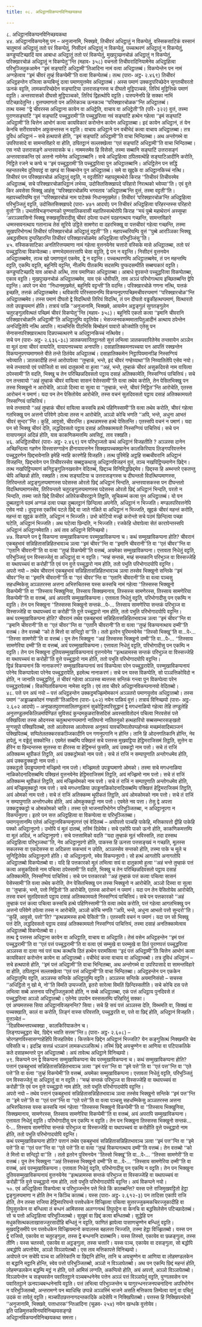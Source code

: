 ```yaml
---
title: ०८. अधिट्ठानविकप्पनविनिच्छयकथा

---
```

८. अधिट्ठानविकप्पनविनिच्छयकथा  
४४. अधिट्ठानविकप्पनेसु पन – अनुजानामि, भिक्खवे, तिचीवरं अधिट्ठातुं न विकप्पेतुं, वस्सिकसाटिकं वस्सानं चातुमासं अधिट्ठातुं ततो परं विकप्पेतुं, निसीदनं अधिट्ठातुं न विकप्पेतुं, पच्चत्थरणं अधिट्ठातुं न विकप्पेतुं, कण्डुप्पटिच्छादिं याव आबाधा अधिट्ठातुं ततो परं विकप्पेतुं, मुखपुञ्छनचोळं अधिट्ठातुं न विकप्पेतुं, परिक्खारचोळं अधिट्ठातुं न विकप्पेतु’’न्ति (महाव॰ ३५८) वचनतो तिचीवरादिनियामेनेव अधिट्ठहित्वा परिभुञ्जितुकआमेन ‘‘इमं सङ्घाटिं अधिट्ठामी’’तिआदिना नामं वत्वा अधिट्ठातब्बं। विकप्पेन्तेन पन नामं अग्गहेत्वाव ‘‘इमं चीवरं तुय्हं विकप्पेमी’’ति वत्वा विकप्पेतब्बं। तत्थ (पारा॰ अट्ठ॰ २.४६९) तिचीवरं अधिट्ठहन्तेन रजित्वा कप्पबिन्दुं दत्वा पमाणयुत्तमेव अधिट्ठातब्बं। अस्स पमाणं उक्कट्ठपरिच्छेदेन सुगतचीवरतो ऊनकं वट्टति, लामकपरिच्छेदेन सङ्घाटिया उत्तरासङ्गस्स च दीघतो मुट्ठिपञ्चकं, तिरियं मुट्ठित्तिकं पमाणं वट्टति। अन्तरवासको दीघसो मुट्ठिपञ्चको, तिरियं द्विहत्थोपि वट्टति। पारुपनेनपि हि सक्का नाभिं पटिच्छादेतुन्ति। वुत्तप्पमाणतो पन अतिरेकञ्च ऊनकञ्च ‘‘परिक्खारचोळक’’न्ति अधिट्ठातब्बं।  
तत्थ यस्मा ‘‘द्वे चीवरस्स अधिट्ठाना कायेन वा अधिट्ठेति, वाचाय वा अधिट्ठेती’’ति (परि॰ ३२२) वुत्तं, तस्मा पुराणसङ्घाटिं ‘‘इमं सङ्घाटिं पच्चुद्धरामी’’ति पच्चुद्धरित्वा नवं सङ्घाटिं हत्थेन गहेत्वा ‘‘इमं सङ्घाटिं अधिट्ठामी’’ति चित्तेन आभोगं कत्वा कायविकारं करोन्तेन कायेन अधिट्ठातब्बा। इदं कायेन अधिट्ठानं, तं येन केनचि सरीरावयवेन अफुसन्तस्स न वट्टति। वाचाय अधिट्ठाने पन वचीभेदं कत्वा वाचाय अधिट्ठातब्बा। तत्र दुविधं अधिट्ठानं – सचे हत्थपासे होति, ‘‘इमं सङ्घाटिं अधिट्ठामी’’ति वाचा भिन्दितब्बा। अथ अन्तोगब्भे वा उपरिपासादे वा सामन्तविहारे वा होति, ठपितट्ठानं सल्लक्खेत्वा ‘‘एतं सङ्घाटिं अधिट्ठामी’’ति वाचा भिन्दितब्बा। एस नयो उत्तरासङ्गे अन्तरवासके च। नाममत्तमेव हि विसेसो, तस्मा सब्बानि सङ्घाटिं उत्तरासङ्गं अन्तरवासकन्ति एवं अत्तनो नामेनेव अधिट्ठातब्बानि। सचे अधिट्ठहित्वा ठपितवत्थेहि सङ्घाटिआदीनि करोति, निट्ठिते रजने च कप्पे च ‘‘इमं पच्चुद्धरामी’’ति पच्चुद्धरित्वा पुन अधिट्ठातब्बानि। अधिट्ठितेन पन सद्धिं महन्ततरमेव दुतियपट्टं वा खण्डं वा सिब्बन्तेन पुन अधिट्ठातब्बं। समे वा खुद्दके वा अधिट्ठानकिच्चं नत्थि।  
तिचीवरं पन परिक्खारचोळं अधिट्ठातुं वट्टति, न वट्टतीति? महापदुमत्थेरो किराह ‘‘तिचीवरं तिचीवरमेव अधिट्ठातब्बं, सचे परिक्खारचोळाधिट्ठानं लभेय्य, उदोसितसिक्खापदे परिहारो निरत्थको भवेय्या’’ति। एवं वुत्ते किर अवसेसा भिक्खू आहंसु ‘‘परिक्खारचोळम्पि भगवताव ‘अधिट्ठातब्ब’न्ति वुत्तं, तस्मा वट्टती’’ति। महापच्चरियम्पि वुत्तं ‘‘परिक्खारचोळं नाम पाटेक्कं निधानमुखमेतं। तिचीवरं ‘परिक्खारचोळ’न्ति अधिट्ठहित्वा परिभुञ्जितुं वट्टति, उदोसितसिक्खापदे (पारा॰ ४७१ आदयो) पन तिचीवरं अधिट्ठहित्वा परिहरन्तस्स परिहारो वुत्तो’’ति। उभतोविभङ्गभाणको पुण्णवालिकवासी महातिस्सत्थेरोपि किराह ‘‘मयं पुब्बे महाथेरानं अस्सुम्हा ‘अरञ्ञवासिनो भिक्खू रुक्खसुसिरादीसु चीवरं ठपेत्वा पधानं पदहनत्थाय गच्छन्ति, सामन्तविहारे धम्मस्सवनत्थाय गतानञ्च तेसं सूरिये उट्ठिते सामणेरा वा दहरभिक्खू वा पत्तचीवरं गहेत्वा गच्छन्ति, तस्मा सुखपरिभोगत्थं तिचीवरं परिक्खारचोळं अधिट्ठातुं वट्टती’’’ति। महापच्चरियम्पि वुत्तं ‘‘पुब्बे आरञ्ञिका भिक्खू अबद्धसीमाय दुप्परिहारन्ति तिचीवरं परिक्खारचोळमेव अधिट्ठहित्वा परिभुञ्जिंसू’’ति।  
४५. वस्सिकसाटिका अनतिरित्तप्पमाणा नामं गहेत्वा वुत्तनयेनेव चत्तारो वस्सिके मासे अधिट्ठातब्बा, ततो परं पच्चुद्धरित्वा विकप्पेतब्बा। वण्णभेदमत्तरत्तापि चेसा वट्टति, द्वे पन न वट्टन्ति। निसीदनं वुत्तनयेन अधिट्ठातब्बमेव, तञ्च खो पमाणयुत्तं एकमेव, द्वे न वट्टन्ति। पच्चत्थरणम्पि अधिट्ठातब्बमेव, तं पन महन्तम्पि वट्टति, एकम्पि वट्टति, बहूनिपि वट्टन्ति, नीलम्पि पीतकम्पि सदसम्पि पुप्फदसम्पीति सब्बप्पकारं वट्टति। कण्डुप्पटिच्छादि याव आबाधो अत्थि, ताव पमाणिका अधिट्ठातब्बा। आबाधे वूपसन्ते पच्चुद्धरित्वा विकप्पेतब्बा, एकाव वट्टति। मुखपुञ्छनचोळं अधिट्ठातब्बमेव, याव एकं धोवीयति, ताव अञ्ञं परिभोगत्थाय इच्छितब्बन्ति द्वेपि वट्टन्ति। अपरे पन थेरा ‘‘निधानमुखमेतं, बहूनिपि वट्टन्ती’’ति वदन्ति। परिक्खारचोळे गणना नत्थि, यत्तकं इच्छति, तत्तकं अधिट्ठातब्बमेव। थविकापि परिस्सावनम्पि विकप्पनूपगपच्छिमचीवरप्पमाणं ‘‘परिक्खारचोळ’’न्ति अधिट्ठातब्बमेव। तस्स पमाणं दीघतो द्वे विदत्थियो तिरियं विदत्थि, तं पन दीघतो वड्ढकीहत्थप्पमाणं, वित्थारतो ततो उपड्ढप्पमाणं होति। तत्रायं पाळि ‘‘अनुजानामि, भिक्खवे, आयामेन अट्ठङ्गुलं सुगतङ्गुलेन चतुरङ्गुलवित्थतं पच्छिमं चीवरं विकप्पेतु’’न्ति (महाव॰ ३५८)। बहूनिपि एकतो कत्वा ‘‘इमानि चीवरानि परिक्खारचोळानि अधिट्ठामी’’ति अधिट्ठातुम्पि वट्टतियेव। भेसज्जनवकम्ममातापितुआदीनं अत्थाय ठपेन्तेन अनधिट्ठितेपि नत्थि आपत्ति। मञ्चभिसि पीठभिसि बिम्बोहनं पावारो कोजवोति एतेसु पन सेनासनपरिक्खारत्थाय दिन्नपच्चत्थरणे च अधिट्ठानकिच्चं नत्थियेव।  
सचे पन (पारा॰ अट्ठ॰ २.६३६-३८) ञातकपवारितट्ठानतो सुत्तं लभित्वा ञातकपवारितेनेव तन्तवायेन अञ्ञेन वा मूलं दत्वा चीवरं वायापेति, वायापनपच्चया अनापत्ति। दसाहातिक्कमनपच्चया पन आपत्तिं रक्खन्तेन विकप्पनुपगप्पमाणमत्ते वीते तन्ते ठितंयेव अधिट्ठातब्बं। दसाहातिक्कमेन निट्ठापियमानञ्हि निस्सग्गियं भवेय्याति। ञातकादीहि तन्तं आरोपापेत्वा ‘‘तुम्हाकं, भन्ते, इदं चीवरं गण्हेय्याथा’’ति निय्यातितेपि एसेव नयो।  
सचे तन्तवायो एवं पयोजितो वा सयं दातुकामो वा हुत्वा ‘‘अहं, भन्ते, तुम्हाकं चीवरं असुकदिवसे नाम वायित्वा ठपेस्सामी’’ति वदति, भिक्खु च तेन परिच्छिन्नदिवसतो पट्ठाय दसाहं अतिक्कामेति, निस्सग्गियं पाचित्तियं। सचे पन तन्तवायो ‘‘अहं तुम्हाकं चीवरं वायित्वा सासनं पेसेस्सामी’’ति वत्वा तथेव करोति, तेन पेसितभिक्खु पन तस्स भिक्खुनो न आरोचेति, अञ्ञो दिस्वा वा सुत्वा वा ‘‘तुम्हाकं, भन्ते, चीवरं निट्ठित’’न्ति आरोचेति, एतस्स आरोचनं न पमाणं। यदा पन तेन पेसितोयेव आरोचेति, तस्स वचनं सुतदिवसतो पट्ठाय दसाहं अतिक्कामयतो निस्सग्गियं पाचित्तियं।  
सचे तन्तवायो ‘‘अहं तुम्हाकं चीवरं वायित्वा कस्सचि हत्थे पहिणिस्सामी’’ति वत्वा तथेव करोति, चीवरं गहेत्वा गतभिक्खु पन अत्तनो परिवेणे ठपेत्वा तस्स न आरोचेति, अञ्ञो कोचि भणति ‘‘अपि, भन्ते, अधुना आभतं चीवरं सुन्दर’’न्ति। कुहिं, आवुसो, चीवरन्ति। इत्थन्नामस्स हत्थे पेसितन्ति। एतस्सपि वचनं न पमाणं। यदा पन सो भिक्खु चीवरं देति, लद्धदिवसतो पट्ठाय दसाहं अतिक्कामयतो निस्सग्गियं पाचित्तियं। सचे पन वायापनमूलं अदिन्नं होति, याव काकणिकमत्तम्पि अवसिट्ठं, ताव रक्खति।  
४६. अधिट्ठितचीवरं (पारा॰ अट्ठ॰ २.४६९) पन परिभुञ्जतो कथं अधिट्ठानं विजहतीति ? अञ्ञस्स दानेन अच्छिन्दित्वा गहणेन विस्सासग्गाहेन हीनायावत्तनेन सिक्खापच्चक्खानेन कालकिरियाय लिङ्गपरिवत्तनेन पच्चुद्धरणेन छिद्दभावेनाति इमेहि नवहि कारणेहि विजहति। तत्थ पुरिमेहि अट्ठहि सब्बचीवरानि अधिट्ठानं विजहन्ति, छिद्दभावेन पन तिचीवरस्सेव सब्बट्ठकथासु अधिट्ठानविजहनं वुत्तं, तञ्च नखपिट्ठिप्पमाणेन छिद्देन। तत्थ नखपिट्ठिप्पमाणं कनिट्ठङ्गुलिनखवसेन वेदितब्बं, छिद्दञ्च विनिविद्धछिद्दमेव। छिद्दस्स हि अब्भन्तरे एकतन्तु चेपि अच्छिन्नो होति, रक्खति। तत्थ सङ्घाटिया च उत्तरासङ्गस्स च दीघन्ततो विदत्थिप्पमाणस्स, तिरियन्ततो अट्ठङ्गुलप्पमाणस्स पदेसस्स ओरतो छिद्दं अधिट्ठानं भिन्दति, अन्तरवासकस्स पन दीघन्ततो विदत्थिप्पमाणस्सेव, तिरियन्ततो चतुरङ्गुलप्पमाणस्स पदेसस्स ओरतो छिद्दं अधिट्ठानं भिन्दति, परतो न भिन्दति, तस्मा जाते छिद्दे तिचीवरं अतिरेकचीवरट्ठाने तिट्ठति, सूचिकम्मं कत्वा पुन अधिट्ठातब्बं। यो पन दुब्बलट्ठाने पठमं अग्गळं दत्वा पच्छा दुब्बलट्ठानं छिन्दित्वा अपनेति, अधिट्ठानं न भिज्जति। मण्डलपरिवत्तनेपि एसेव नयो। दुपट्टस्स एकस्मिं पटले छिद्दे वा जाते गळिते वा अधिट्ठानं न भिज्जति, खुद्दकं चीवरं महन्तं करोति, महन्तं वा खुद्दकं करोति, अधिट्ठानं न भिज्जति। उभो कोटियो मज्झे करोन्तो सचे पठमं छिन्दित्वा पच्छा घटेति, अधिट्ठानं भिज्जति। अथ घटेत्वा छिन्दति, न भिज्जति। रजकेहि धोवापेत्वा सेतं कारापेन्तस्सपि अधिट्ठानं अधिट्ठानमेवाति। अयं ताव अधिट्ठाने विनिच्छयो।  
४७. विकप्पने पन द्वे विकप्पना सम्मुखाविकप्पना परम्मुखाविकप्पना च। कथं सम्मुखाविकप्पना होति? चीवरानं एकबहुभावं सन्निहितासन्निहितभावञ्च ञत्वा ‘‘इमं चीवर’’न्ति वा ‘‘इमानि चीवरानी’’ति वा ‘‘एतं चीवर’’न्ति वा ‘‘एतानि चीवरानी’’ति वा वत्वा ‘‘तुय्हं विकप्पेमी’’ति वत्तब्बं, अयमेका सम्मुखाविकप्पना। एत्तावता निधेतुं वट्टति, परिभुञ्जितुं पन विस्सज्जेतुं वा अधिट्ठातुं वा न वट्टति। ‘‘मय्हं सन्तकं, मय्हं सन्तकानि परिभुञ्ज वा विस्सज्जेहि वा यथापच्चयं वा करोही’’ति एवं पन वुत्ते पच्चुद्धारो नाम होति, ततो पभुति परिभोगादयोपि वट्टन्ति।  
अपरो नयो – तथेव चीवरानं एकबहुभावं सन्निहितासन्निहितभावञ्च ञत्वा तस्सेव भिक्खुनो सन्तिके ‘‘इमं चीवर’’न्ति वा ‘‘इमानि चीवरानी’’ति वा ‘‘एतं चीवर’’न्ति वा ‘‘एतानि चीवरानी’’ति वा वत्वा पञ्चसु सहधम्मिकेसु अञ्ञतरस्स अत्तना अभिरुचितस्स यस्स कस्सचि नामं गहेत्वा ‘‘तिस्सस्स भिक्खुनो विकप्पेमी’’ति वा ‘‘तिस्साय भिक्खुनिया, तिस्साय सिक्खमानाय, तिस्सस्स सामणेरस्स, तिस्साय सामणेरिया विकप्पेमी’’ति वा वत्तब्बं, अयं अपरापि सम्मुखाविकप्पना। एत्तावता निधेतुं वट्टति, परिभोगादीसु पन एकम्पि न वट्टति। तेन पन भिक्खुना ‘‘तिस्सस्स भिक्खुनो सन्तकं…पे॰… तिस्साय सामणेरिया सन्तकं परिभुञ्ज वा विस्सज्जेहि वा यथापच्चयं वा करोही’’ति वुत्ते पच्चुद्धारो नाम होति, ततो पभुति परिभोगादयोपि वट्टन्ति।  
कथं परम्मुखाविकप्पना होति? चीवरानं तथेव एकबहुभावं सन्निहितासन्निहितभावञ्च ञत्वा ‘‘इमं चीवर’’न्ति वा ‘‘इमानि चीवरानी’’ति वा ‘‘एतं चीवर’’न्ति वा ‘‘एतानि चीवरानी’’ति वा वत्वा ‘‘तुय्हं विकप्पनत्थाय दम्मी’’ति वत्तब्बं। तेन वत्तब्बो ‘‘को ते मित्तो वा सन्दिट्ठो वा’’ति। ततो इतरेन पुरिमनयेनेव ‘‘तिस्सो भिक्खू’’ति वा…पे॰… ‘‘तिस्सा सामणेरी’’ति वा वत्तब्बं। पुन तेन भिक्खुना ‘‘अहं तिस्सस्स भिक्खुनो दम्मी’’ति वा…पे॰… ‘‘तिस्साय सामणेरिया दम्मी’’ति वा वत्तब्बं, अयं परम्मुखाविकप्पना। एत्तावता निधेतुं वट्टति, परिभोगादीसु पन एकम्पि न वट्टति। तेन पन भिक्खुना दुतियसम्मुखाविकप्पनायं वुत्तनयेनेव ‘‘इत्थन्नामस्स सन्तकं परिभुञ्ज वा विस्सज्जेहि वा यथापच्चयं वा करोही’’ति वुत्ते पच्चुद्धारो नाम होति, ततो पभुति परिभोगादयोपि वट्टन्ति।  
द्विन्नं विकप्पनानं किं नानाकरणं? सम्मुखाविकप्पनायं सयं विकप्पेत्वा परेन पच्चुद्धरापेति, परम्मुखाविकप्पनायं परेनेव विकप्पापेत्वा परेनेव पच्चुद्धरापेति, इदमेत्थ नानाकरणं। सचे पन यस्स विकप्पेति, सो पञ्ञत्तिकोविदो न होति, न जानाति पच्चुद्धरितुं, तं चीवरं गहेत्वा अञ्ञस्स ब्यत्तस्स सन्तिकं गन्त्वा पुन विकप्पेत्वा परेन पच्चुद्धरापेतब्बं। विकप्पितविकप्पना नामेसा वट्टति। एवं ताव चीवरे अधिट्ठानविकप्पनानयो वेदितब्बो।  
४८. पत्ते पन अयं नयो – पत्तं अधिट्ठहन्तेन उक्कट्ठमज्झिमोमकानं अञ्ञतरो पमाणयुत्तोव अधिट्ठातब्बो। तस्स पमाणं ‘‘अड्ढाळ्हकोदनं गण्हाती’’तिआदिना (पारा॰ ६०२) नयेन पाळियं वुत्तं। तत्रायं विनिच्छयो (पारा॰ अट्ठ॰ २.६०२ आदयो) – अनुपहतपुराणसालितण्डुलानं सुकोट्टितपरिसुद्धानं द्वे मगधनाळियो गहेत्वा तेहि तण्डुलेहि अनुत्तण्डुलमकिलिन्नमपिण्डितं सुविसदं कुन्दमकुळरासिसदिसं अवस्सावितोदनं पचित्वा निरवसेसं पत्ते पक्खिपित्वा तस्स ओदनस्स चतुत्थभागप्पमाणो नातिघनो नातितनुको हत्थहारियो सब्बसम्भारसङ्खतो मुग्गसूपो पक्खिपितब्बो, ततो आलोपस्स आलोपस्स अनुरूपं यावचरिमालोपप्पहोनकं मच्छमंसादिब्यञ्जनं पक्खिपितब्बं, सप्पितेलतक्करसकञ्जिकादीनि पन गणनूपगानि न होन्ति। तानि हि ओदनगतिकानि होन्ति, नेव हापेतुं, न वड्ढेतुं सक्कोन्ति। एवमेतं सब्बम्पि पक्खित्तं सचे पत्तस्स मुखवट्टिया हेट्ठिमराजिसमं तिट्ठति, सुत्तेन वा हीरेन वा छिन्दन्तस्स सुत्तस्स वा हीरस्स वा हेट्ठिमन्तं फुसति, अयं उक्कट्ठो नाम पत्तो। सचे तं राजिं अतिक्कम्म थूपीकतं तिट्ठति, अयं उक्कट्ठोमको नाम पत्तो। सचे तं राजिं न सम्पापुणाति अन्तोगधमेव होति, अयं उक्कट्ठुक्कट्ठो नाम पत्तो।  
उक्कट्ठतो उपड्ढप्पमाणो मज्झिमो नाम पत्तो। मज्झिमतो उपड्ढप्पमाणो ओमको। तस्मा सचे मगधनाळिया नाळिकोदनादिसब्बम्पि पक्खित्तं वुत्तनयेनेव हेट्ठिमराजिसमं तिट्ठति, अयं मज्झिमो नाम पत्तो। सचे तं राजिं अतिक्कम्म थूपीकतं तिट्ठति, अयं मज्झिमोमको नाम पत्तो। सचे तं राजिं न सम्पापुणाति अन्तोगधमेव होति, अयं मज्झिमुक्कट्ठो नाम पत्तो। सचे मगधनाळिया उपड्ढनाळिकोदनादिसब्बम्पि पक्खित्तं हेट्ठिमराजिसमं तिट्ठति, अयं ओमको नाम पत्तो। सचे तं राजिं अतिक्कम्म थूपीकतं तिट्ठति, अयं ओमकोमको नाम पत्तो। सचे तं राजिं न सम्पापुणाति अन्तोगधमेव होति, अयं ओमकुक्कट्ठो नाम पत्तो। एवमेते नव पत्ता। तेसु द्वे अपत्ता उक्कट्ठुक्कट्ठो च ओमकोमको चाति। तस्मा एते भाजनपरिभोगेन परिभुञ्जितब्बा, न अधिट्ठानूपगा न विकप्पनूपगा। इतरे पन सत्त अधिट्ठहित्वा वा विकप्पेत्वा वा परिभुञ्जितब्बा।  
पमाणयुत्तानम्पि एतेसं अधिट्ठानविकप्पनूपगत्तं एवं वेदितब्बं – अयोपत्तो पञ्चहि पाकेहि, मत्तिकापत्तो द्वीहि पाकेहि पक्को अधिट्ठानूपगो। उभोपि यं मूलं दातब्बं, तस्मिं दिन्नेयेव। सचे एकोपि पाको ऊनो होति, काकणिकमत्तम्पि वा मूलं अदिन्नं, न अधिट्ठानूपगो। सचे पत्तसामिको वदति ‘‘यदा तुम्हाकं मूलं भविस्सति, तदा दस्सथ अधिट्ठहित्वा परिभुञ्जथा’’ति, नेव अधिट्ठानूपगो होति, पाकस्स हि ऊनत्ता पत्तसङ्ख्यं न गच्छति, मूलस्स सकलस्स वा एकदेसस्स वा अदिन्नत्ता सकभावं न उपेति, अञ्ञस्सेव सन्तको होति, तस्मा पाके च मूले च सुनिट्ठितेयेव अधिट्ठानूपगो होति। यो अधिट्ठानूपगो, स्वेव विकप्पनूपगो। सो हत्थं आगतोपि अनागतोपि अधिट्ठातब्बो विकप्पेतब्बो वा। यदि हि पत्तकारको मूलं लभित्वा सयं वा दातुकामो हुत्वा ‘‘अहं भन्ते तुम्हाकं पत्तं कत्वा असुकदिवसे नाम पचित्वा ठपेस्सामी’’ति वदति, भिक्खु च तेन परिच्छिन्नदिवसतो पट्ठाय दसाहं अतिक्कामेति, निस्सग्गियं पाचित्तियं। सचे पन पत्तकारको ‘‘अहं तुम्हाकं पत्तं कत्वा पचित्वा सासनं पेसेस्सामी’’ति वत्वा तथेव करोति, तेन पेसितभिक्खु पन तस्स भिक्खुनो न आरोचेति, अञ्ञो दिस्वा वा सुत्वा वा ‘‘तुम्हाकं, भन्ते, पत्तो निट्ठितो’’ति आरोचेति, एतस्स आरोचनं न पमाणं। यदा पन तेन पेसितोयेव आरोचेति, तस्स वचनं सुतदिवसतो पट्ठाय दसाहं अतिक्कामयतो निस्सग्गियं पाचित्तियं। सचे पन पत्तकारको ‘‘अहं तुम्हाकं पत्तं कत्वा पचित्वा कस्सचि हत्थे पहिणिस्सामी’’ति वत्वा तथेव करोति, पत्तं गहेत्वा आगतभिक्खु पन अत्तनो परिवेणे ठपेत्वा तस्स न आरोचेति, अञ्ञो कोचि भणति ‘‘अपि, भन्ते, अधुना आभतो पत्तो सुन्दरो’’ति। ‘‘कुहिं, आवुसो, पत्तो’’ति? ‘‘इत्थन्नामस्स हत्थे पेसितो’’ति। एतस्सपि वचनं न पमाणं। यदा पन सो भिक्खु पत्तं देति, लद्धदिवसतो पट्ठाय दसाहं अतिक्कामयतो निस्सग्गियं पाचित्तियं, तस्मा दसाहं अनतिक्कामेत्वाव अधिट्ठातब्बो विकप्पेतब्बो वा।  
तत्थ द्वे पत्तस्स अधिट्ठाना कायेन वा अधिट्ठाति, वाचाय वा अधिट्ठाति। तेसं वसेन अधिट्ठहन्तेन ‘‘इमं पत्तं पच्चुद्धरामी’’ति वा ‘‘एतं पत्तं पच्चुद्धरामी’’ति वा वत्वा एवं सम्मुखे वा परम्मुखे वा ठितं पुराणपत्तं पच्चुद्धरित्वा अञ्ञस्स वा दत्वा नवं पत्तं यत्थ कत्थचि ठितं हत्थेन परामसित्वा ‘‘इदं पत्तं अधिट्ठामी’’ति चित्तेन आभोगं कत्वा कायविकारं करोन्तेन कायेन वा अधिट्ठातब्बो। वचीभेदं कत्वा वाचाय वा अधिट्ठाभब्बो। तत्र दुविधं अधिट्ठानं – सचे हत्थपासे होति, ‘‘इमं पत्तं अधिट्ठामी’’ति वाचा भिन्दितब्बा, अथ अन्तोगब्भे वा उपरिपासादे वा सामन्तविहारे वा होति, ठपितट्ठानं सल्लक्खेत्वा ‘‘एतं पत्तं अधिट्ठामी’’ति वाचा भिन्दितब्बा। अधिट्ठहन्तेन पन एककेन अधिट्ठातुम्पि वट्टति, अञ्ञस्स सन्तिके अधिट्ठातुम्पि वट्टति। अञ्ञस्स सन्तिके अयमानिसंसो – सचस्स ‘‘अधिट्ठितो नु खो मे, नो’’ति विमति उप्पज्जति, इतरो सारेत्वा विमतिं छिन्दिस्सतीति। सचे कोचि दस पत्ते लभित्वा सब्बे अत्तनाव परिभुञ्जितुकामो होति, न सब्बे अधिट्ठातब्बा, एकं पत्तं अधिट्ठाय पुनदिवसे तं पच्चुद्धरित्वा अञ्ञो अधिट्ठातब्बो। एतेनेव उपायेन वस्ससतम्पि परिहरितुं सक्का।  
एवं अप्पमत्तस्स सिया अधिट्ठानविजहनन्ति? सिया। सचे हि सयं पत्तं अञ्ञस्स देति, विब्भमति वा, सिक्खं वा पच्चक्खाति, कालं वा करोति, लिङ्गं वास्स परिवत्तति, पच्चुद्धरति वा, पत्ते वा छिद्दं होति, अधिट्ठानं विजहति। वुत्तञ्चेतं –  
‘‘दिन्नविब्भन्तपच्चक्खा , कालकिरियाकतेन च।  
लिङ्गपच्चुद्धरा चेव, छिद्देन भवति सत्तम’’न्ति॥ (पारा॰ अट्ठ॰ २.६०८) –  
चोरगहणविस्सासग्गाहेहिपि विजहतियेव। कित्तकेन छिद्देन अधिट्ठानं भिज्जति? येन कङ्गुसित्थं निक्खमति चेव पविसति च। इदञ्हि सत्तन्नं धञ्ञानं लामकधञ्ञसित्थं। तस्मिं छिद्दे अयचुण्णेन वा आणिया वा पटिपाकतिके कते दसाहब्भन्तरे पुन अधिट्ठातब्बो। अयं तावेत्थ अधिट्ठाने विनिच्छयो।  
४९. विकप्पने पन द्वे विकप्पना सम्मुखाविकप्पना चेव परम्मुखाविकप्पना च। कथं सम्मुखाविकप्पना होति? पत्तानं एकबहुभावं सन्निहितासन्निहितभावञ्च ञत्वा ‘‘इमं पत्त’’न्ति वा ‘‘इमे पत्ते’’ति वा ‘‘एतं पत्त’’न्ति वा ‘‘एते पत्ते’’ति वा वत्वा ‘‘तुय्हं विकप्पेमी’’ति वत्तब्बं, अयमेका सम्मुखाविकप्पना। एत्तावता निधेतुं वट्टति, परिभुञ्जितुं पन विस्सज्जेतुं वा अधिट्ठातुं वा न वट्टति। ‘‘मय्हं सन्तकं परिभुञ्ज वा विस्सज्जेहि वा यथापच्चयं वा करोही’’ति एवं पन वुत्ते पच्चुद्धारो नाम होति, ततो पभुति परिभोगादयोपि वट्टन्ति।  
अपरो नयो – तथेव पत्तानं एकबहुभावं सन्निहितासन्निहितभावञ्च ञत्वा तस्सेव भिक्खुनो सन्तिके ‘‘इमं पत्त’’न्ति वा ‘‘इमे पत्ते’’ति वा ‘‘एतं पत्त’’न्ति वा ‘‘एते पत्ते’’ति वा वत्वा पञ्चसु सहधम्मिकेसु अञ्ञतरस्स अत्तना अभिरुचितस्स यस्स कस्सचि नामं गहेत्वा ‘‘तिस्सस्स भिक्खुनो विकप्पेमी’’ति वा ‘‘तिस्साय भिक्खुनिया, सिक्खमानाय, सामणेरस्स, तिस्साय सामणेरिया विकप्पेमी’’ति वा वत्तब्बं, अयं अपरापि सम्मुखाविकप्पना। एत्तावता निधेतुं वट्टति। परिभोगादीसु पन एकम्पि न वट्टति। तेन पन भिक्खुना तिस्सस्स भिक्खुनो सन्तकं…पे॰… तिस्साय सामणेरिया सन्तकं परिभुञ्ज वा विस्सज्जेहि वा यथापच्चयं वा करोहीति वुत्ते पच्चुद्धारो नाम होति, ततो पभुति परिभोगादयोपि वट्टन्ति।  
कथं परम्मुखाविकप्पना होति? पत्तानं तथेव एकबहुभावं सन्निहितासन्निहितभावञ्च ञत्वा ‘‘इमं पत्त’’न्ति वा ‘‘इमे पत्ते’’ति वा ‘‘एतं पत्त’’न्ति वा ‘‘एते पत्ते’’ति वा वत्वा ‘‘तुय्हं विकप्पनत्थाय दम्मी’’ति वत्तब्बं। तेन वत्तब्बो ‘‘को ते मित्तो वा सन्दिट्ठो वा’’ति । ततो इतरेन पुरिमनयेन ‘‘तिस्सो भिक्खू’’ति वा…पे॰… ‘‘तिस्सा सामणेरी’’ति वा वत्तब्बं। पुन तेन भिक्खुना ‘‘अहं तिस्सस्स भिक्खुनो दम्मी’’ति वा…पे॰… ‘‘तिस्साय सामणेरिया दम्मी’’ति वा वत्तब्बं, अयं परम्मुखाविकप्पना। एत्तावता निधेतुं वट्टति, परिभोगादीसु पन एकम्पि न वट्टति। तेन पन भिक्खुना दुतियसम्मुखाविकप्पनायं वुत्तनयेनेव ‘‘इत्थन्नामस्स सन्तकं परिभुञ्ज वा विस्सज्जेहि वा यथापच्चयं वा करोही’’ति वुत्ते पच्चुद्धारो नाम होति, ततो पभुति परिभोगादयोपि वट्टन्ति। अयं विकप्पने नयो।  
५०. एवं अधिट्ठहित्वा विकप्पेत्वा च परिभुञ्जन्तेन पत्ते भिन्ने किं कातब्बन्ति? यस्स पत्ते राजिमुखवट्टितो हेट्ठा द्वङ्गुलप्पमाणा न होति तेन न किञ्चि कातब्बं। यस्स (पारा॰ अट्ठ॰ २.६१२-३) पन तादिसा एकापि राजि होति, तेन तस्सा राजिया हेट्ठिमपरियन्ते पत्तवेधकेन विज्झित्वा पचित्वा सुत्तरज्जुकमकचिरज्जुकादीहि वा तिपुसुत्तकेन वा बन्धित्वा तं बन्धनं आमिसस्स अलग्गनत्थं तिपुपट्टेन वा केनचि वा बद्धसिलेसेन पटिच्छादेतब्बं। सो च पत्तो अधिट्ठहित्वा परिभुञ्जितब्बो। सुखुमं वा छिद्दं कत्वा बन्धितब्बो। सुद्धेहि पन मधुकसित्थकलाखासज्जुरसादीहि बन्धितुं न वट्टति, फाणितं झापेत्वा पासाणचुण्णेन बन्धितुं वट्टति। मुखवट्टिसमीपे पन पत्तवेधकेन विज्झियमानो कपालस्स बहलत्ता भिज्जति, तस्मा हेट्ठा विज्झितब्बो। यस्स पन द्वे राजियो, एकायेव वा चतुरङ्गुला, तस्स द्वे बन्धनानि दातब्बानि। यस्स तिस्सो, एकायेव वा छळङ्गुला, तस्स तीणि। यस्स चतस्सो, एकायेव वा अट्ठङ्गुला, तस्स चत्तारि। यस्स पञ्च, एकायेव वा दसङ्गुला, सो बद्धोपि अबद्धोपि अपत्तोयेव, अञ्ञो विञ्ञापेतब्बो। एस ताव मत्तिकापत्ते विनिच्छयो।  
अयोपत्ते पन सचेपि पञ्च वा अतिरेकानि वा छिद्दानि होन्ति, तानि च अयचुण्णेन वा आणिया वा लोहमण्डलकेन वा बद्धानि मट्ठानि होन्ति, स्वेव पत्तो परिभुञ्जितब्बो, अञ्ञो न विञ्ञापेतब्बो। अथ पन एकम्पि छिद्दं महन्तं होति, लोहमण्डलकेन बद्धम्पि मट्ठं न होति, पत्ते आमिसं लग्गति, अकप्पियो होति, अयं अपत्तो, अञ्ञो विञ्ञापेतब्बो। विञ्ञापेन्तेन च सङ्घवसेन पवारितट्ठाने पञ्चबन्धनेनेव पत्तेन अञ्ञं पत्तं विञ्ञापेतुं वट्टति, पुग्गलवसेन पन पवारितट्ठाने ऊनपञ्चबन्धनेनापि वट्टति। पत्तं लभित्वा परिभुञ्जन्तेन च यागुरन्धनरजनपचनादिना अपरिभोगेन न परिभुञ्जितब्बो, अन्तरामग्गे पन ब्याधिम्हि उप्पन्ने अञ्ञस्मिं भाजने असति मत्तिकाय लिम्पेत्वा यागुं वा पचितुं उदकं वा तापेतुं वट्टति। मञ्चपीठछत्तनागदन्तकादिके अदेसेपि न निक्खिपितब्बो। पत्तस्स हि निक्खिपनदेसो ‘‘अनुजानामि, भिक्खवे, पत्ताधारक’’न्तिआदिना (चूळव॰ २५४) नयेन खन्धके वुत्तोयेव।  
इति पाळिमुत्तकविनयविनिच्छयसङ्गहे  
अधिट्ठानविकप्पनविनिच्छयकथा समत्ता।  